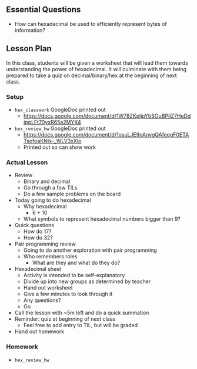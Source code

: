 ## Essential Questions

- How can hexadecimal be used to efficiently represent bytes of information?

## Lesson Plan

In this class, students will be given a worksheet that will lead them towards
understanding the power of hexadecimal. It will culminate with them being
prepared to take a quiz on decimal/binary/hex at the beginning of next class.

### Setup

- `hex_classwork` GoogleDoc printed out
    - https://docs.google.com/document/d/1W78ZKpljpYbSOuBPiIZ7HeDdjppLFt70yxR65a2MYX4
- `hex_review_hw` GoogleDoc printed out
    - https://docs.google.com/document/d/1osuLJE9oAnvgQAfeegF0ETATsofoaKNIx-_WLV3xXlo
    - Printed out so can show work

### Actual Lesson

- Review
    - Binary and decimal
    - Go through a few TILs
    - Do a few sample problems on the board
- Today going to do hexadecimal
    - Why hexadecimal
        - 6 + 10
    - What symbols to represent hexadecimal numbers bigger than 9?
- Quick questions
    - How do 17?
    - How do 32?
- Pair programming review
    - Going to do another exploration with pair programming
    - Who remembers roles
        - What are they and what do they do?
- Hexadecimal sheet
    - Activity is intended to be self-explanatory
    - Divide up into new groups as determined by teacher
    - Hand out worksheet
    - Give a few minutes to look through it
    - Any questions?
    - Go
- Call the lesson with ~5m left and do a quick summation
- Reminder: quiz at beginning of next class
    - Feel free to add entry to TIL, but will be graded
- Hand out homework

### Homework

- `hex_review_hw`
